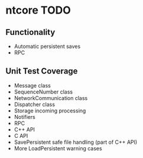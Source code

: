 # ntcore TODO

## Functionality

* Automatic persistent saves
* RPC

## Unit Test Coverage

* Message class
* SequenceNumber class
* NetworkCommunication class
* Dispatcher class
* Storage incoming processing
* Notifiers
* RPC
* C++ API
* C API
* SavePersistent safe file handling (part of C++ API)
* More LoadPersistent warning cases
